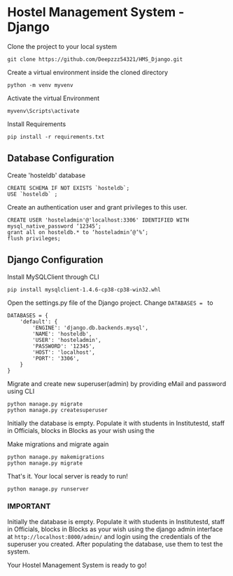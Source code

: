 # Hostel Management System - Django

Clone the project to your local system

```git clone https://github.com/Deepzzz54321/HMS_Django.git```

Create a virtual environment inside the cloned directory

```python -m venv myvenv```

Activate the virtual Environment

```myvenv\Scripts\activate```

Install Requirements

```pip install -r requirements.txt```

## Database Configuration

Create 'hosteldb' database

```
CREATE SCHEMA IF NOT EXISTS `hosteldb`;
USE `hosteldb` ;
```
Create an authentication user and grant privileges to this user.
```
CREATE USER 'hosteladmin'@'localhost:3306' IDENTIFIED WITH mysql_native_password ‘12345’;
grant all on hosteldb.* to ‘hosteladmin’@’%’;
flush privileges;
```

## Django Configuration

Install MySQLClient through CLI
```
pip install mysqlclient-1.4.6-cp38-cp38-win32.whl
```
Open the settings.py file of the Django project. Change ```DATABASES = ``` to
```
DATABASES = {
    'default': {
        'ENGINE': 'django.db.backends.mysql',
        'NAME': 'hosteldb',
        'USER': 'hosteladmin',
        'PASSWORD': '12345',
        'HOST': 'localhost',
        'PORT': '3306',
    }
}
```
Migrate and create new superuser(admin) by providing eMail and password using CLI
```
python manage.py migrate
python manage.py createsuperuser
```
Initially the database is empty. Populate it with students in Institutestd, staff in Officials, blocks in Blocks as your wish using the

Make migrations and migrate again
```
python manage.py makemigrations
python manage.py migrate
```
That's it. Your local server is ready to run!
```
python manage.py runserver
```

### IMPORTANT
Initially the database is empty. Populate it with students in Institutestd, staff in Officials, blocks in Blocks as your wish using the django admin interface at ```http://localhost:8000/admin/``` and login using the credentials of the superuser you created.
After populating the database, use them to test the system.

Your Hostel Management System is ready to go!
